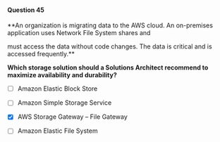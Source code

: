 #### Question  45


**An organization is migrating data to the AWS cloud. An on-premises application uses Network File System shares and

must access the data without code changes. The data is critical and is accessed frequently.**


**Which storage solution should a Solutions Architect recommend to maximize availability and durability?**


- [ ] Amazon Elastic Block Store


- [ ] Amazon Simple Storage Service


- [x] AWS Storage Gateway – File Gateway


- [ ] Amazon Elastic File System

